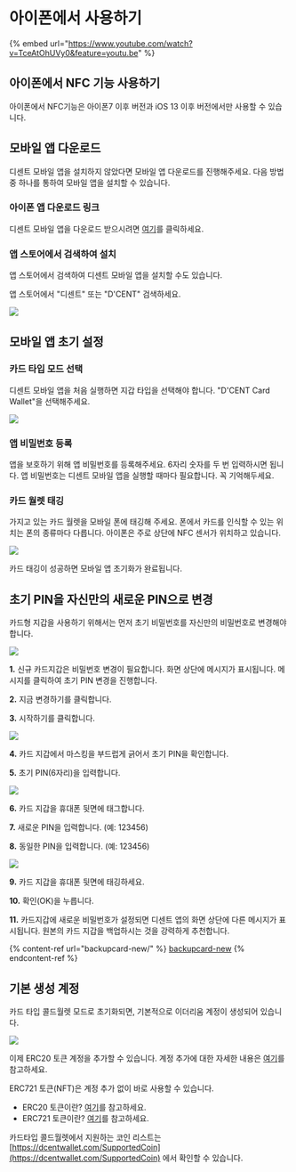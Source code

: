 # 아이폰에서 사용하기

{% embed url="https://www.youtube.com/watch?v=TceAtOhUVy0&feature=youtu.be" %}

## 아이폰에서 NFC 기능 사용하기

아이폰에서 NFC기능은 아이폰7 이후 버전과 iOS 13 이후 버전에서만 사용할 수 있습니다.&#x20;

## 모바일 앱 다운로드

디센트 모바일 앱을 설치하지 않았다면 모바일 앱 다운로드를 진행해주세요. 다음 방법 중 하나를 통하여 모바일 앱을 설치할 수 있습니다.

### 아이폰 앱 다운로드 링크

디센트 모바일 앱을 다운로드 받으시려면 [여기](https://apps.apple.com/kr/app/dcent-hardware-wallet/id1447206611)를 클릭하세요.

### 앱 스토어에서 검색하여 설치

앱 스토어에서 검색하여 디센트 모바일 앱을 설치할 수도 있습니다.

앱 스토어에서 "디센트" 또는 "D'CENT" 검색하세요.

![](<../.gitbook/assets/image (190).png>)

## 모바일 앱 초기 설정

### 카드 타입 모드 선택

디센트 모바일 앱을 처음 실행하면 지갑 타입을 선택해야 합니다. "D'CENT Card Wallet"을 선택해주세요.

![](<../.gitbook/assets/image (46).png>)

### 앱 비밀번호 등록

앱을 보호하기 위해 앱 비밀번호를 등록해주세요. 6자리 숫자를 두 번 입력하시면 됩니다. 앱 비밀번호는 디센트 모바일 앱을 실행할 때마다 필요합니다. 꼭 기억해두세요.

### 카드 월렛 태깅

가지고 있는 카드 월렛을 모바일 폰에 태깅해 주세요. 폰에서 카드를 인식할 수 있는 위치는 폰의 종류마다 다릅니다. 아이폰은 주로 상단에 NFC 센서가 위치하고 있습니다.&#x20;

![](<../.gitbook/assets/image (178).png>)

카드 태깅이 성공하면 모바일 앱 초기화가 완료됩니다.

## 초기 PIN을 자신만의 새로운 PIN으로 변경

카드형 지갑을 사용하기 위해서는 먼저 초기 비밀번호를 자신만의 비밀번호로 변경해야 합니다.

![](<../.gitbook/assets/KR1 (1).png>)

**1.** 신규 카드지갑은 비밀번호 변경이 필요합니다. 화면 상단에 메시지가 표시됩니다. 메시지를 클릭하여 초기 PIN 변경을 진행합니다.

**2.** 지금 변경하기를 클릭합니다.

**3.** 시작하기를 클릭합니다.

![](../.gitbook/assets/KR2.png)

**4.** 카드 지갑에서 마스킹을 부드럽게 긁어서 초기 PIN을 확인합니다.

**5.** 초기 PIN(6자리)을 입력합니다.

![](../.gitbook/assets/KR3.png)

**6.** 카드 지갑을 휴대폰 뒷면에 태그합니다.&#x20;

**7.** 새로운 PIN을 입력합니다. (예: 123456)&#x20;

**8.** 동일한 PIN을 입력합니다. (예: 123456)

![](<../.gitbook/assets/KR4 (2).png>)

**9.** 카드 지갑을 휴대폰 뒷면에 태깅하세요.&#x20;

**10.** 확인(OK)을 누릅니다.&#x20;

**11.** 카드지갑에 새로운 비밀번호가 설정되면 디센트 앱의 화면 상단에 다른 메시지가 표시됩니다. 원본의 카드 지갑을 백업하시는 것을 강력하게 추천합니다.

{% content-ref url="backupcard-new/" %}
[backupcard-new](backupcard-new/)
{% endcontent-ref %}

## 기본 생성 계정

카드 타입 콜드월렛 모드로 초기화되면, 기본적으로 이더리움 계정이 생성되어 있습니다.&#x20;

![](<../.gitbook/assets/image (137).png>)

이제 ERC20 토큰 계정을 추가할 수 있습니다. 계정 추가에 대한 자세한 내용은 [여기](../mobile-app/create-account/)를 참고하세요.

ERC721 토큰(NFT)은 계정 추가 없이 바로 사용할 수 있습니다.

* ERC20 토큰이란? [여기](../cryptocurrency-basic/erc20.md)를 참고하세요.
* ERC721 토큰이란? [여기](../cryptocurrency-basic/erc721-nft.md)를 참고하세요.

카드타입 콜드월렛에서 지원하는 코인 리스트는 [https://dcentwallet.com/SupportedCoin](https://dcentwallet.com/SupportedCoin) 에서 확인할 수 있습니다.
